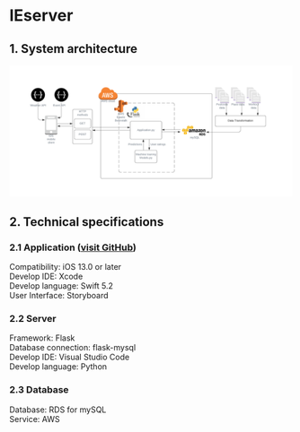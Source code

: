 # IEserver
## 1. System architecture
<img src="system_architecture_b8.png" width="900">


## 2. Technical specifications

### 2.1 Application ([visit GitHub](https://github.com/kartbnb/ActiDiabet))
Compatibility: iOS 13.0 or later <br>
Develop IDE: Xcode <br>
Develop language: Swift 5.2 <br>
User Interface: Storyboard <br>


### 2.2 Server
Framework: Flask <br>
Database connection: flask-mysql <br>
Develop IDE: Visual Studio Code <br>
Develop language: Python <br>

### 2.3 Database
Database: RDS for mySQL <br>
Service: AWS <br>





